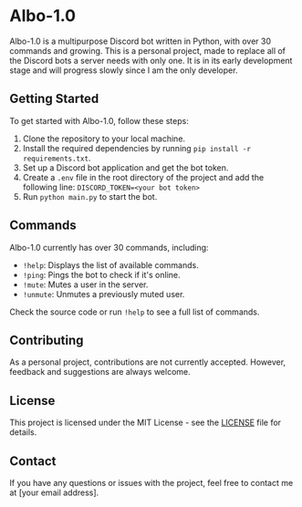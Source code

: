 # Albo-1.0

Albo-1.0 is a multipurpose Discord bot written in Python, with over 30 commands and growing. This is a personal project, made to replace all of the Discord bots a server needs with only one. It is in its early development stage and will progress slowly since I am the only developer.

## Getting Started

To get started with Albo-1.0, follow these steps:

1. Clone the repository to your local machine.
2. Install the required dependencies by running `pip install -r requirements.txt`.
3. Set up a Discord bot application and get the bot token.
4. Create a `.env` file in the root directory of the project and add the following line: `DISCORD_TOKEN=<your bot token>`
5. Run `python main.py` to start the bot.

## Commands

Albo-1.0 currently has over 30 commands, including:

- `!help`: Displays the list of available commands.
- `!ping`: Pings the bot to check if it's online.
- `!mute`: Mutes a user in the server.
- `!unmute`: Unmutes a previously muted user.

Check the source code or run `!help` to see a full list of commands.

## Contributing

As a personal project, contributions are not currently accepted. However, feedback and suggestions are always welcome.

## License

This project is licensed under the MIT License - see the [LICENSE](LICENSE) file for details.

## Contact

If you have any questions or issues with the project, feel free to contact me at [your email address].
